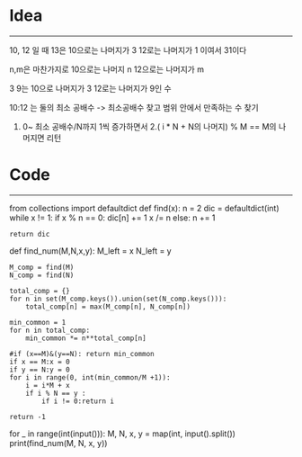 # Idea
---
10, 12 일 때
13은
10으로는 나머지가 3
12로는 나머지가 1
이여서 31이다

n,m은 마찬가지로
10으로는 나머지 n
12으로는 나머지가 m

3 9는
10으로 나머지가 3
12로는 나머지가 9인 수

10:12 는 둘의 최소 공배수
-> 최소공배수 찾고 범위 안에서 만족하는 수 찾기

1. 0~ 최소 공배수/N까지 1씩 증가하면서
2.( i * N + N의 나머지) % M == M의 나머지면 리턴

# Code
---
from collections import defaultdict
def find(x):
    n = 2
    dic = defaultdict(int)
    while x != 1:
        if x % n == 0:
            dic[n] += 1
            x /= n
        else:
            n += 1
            
    return dic


def find_num(M,N,x,y):
    M_left = x
    N_left = y
    
    M_comp = find(M)
    N_comp = find(N)

    total_comp = {}
    for n in set(M_comp.keys()).union(set(N_comp.keys())):
        total_comp[n] = max(M_comp[n], N_comp[n])

    min_common = 1
    for n in total_comp:
        min_common *= n**total_comp[n]
        
    #if (x==M)&(y==N): return min_common
    if x == M:x = 0
    if y == N:y = 0
    for i in range(0, int(min_common/M +1)):
        i = i*M + x
        if i % N == y : 
            if i != 0:return i
        
    return -1
    
for _ in range(int(input())):
    M, N, x, y = map(int, input().split())
    print(find_num(M, N, x, y))
